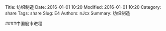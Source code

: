 Title: 纺织制造
Date: 2016-01-01 10:20
Modified: 2016-01-01 10:20
Category: share
Tags: share
Slug: E4
Authors: nJcx
Summary: 纺织制造


####中国股市进程


